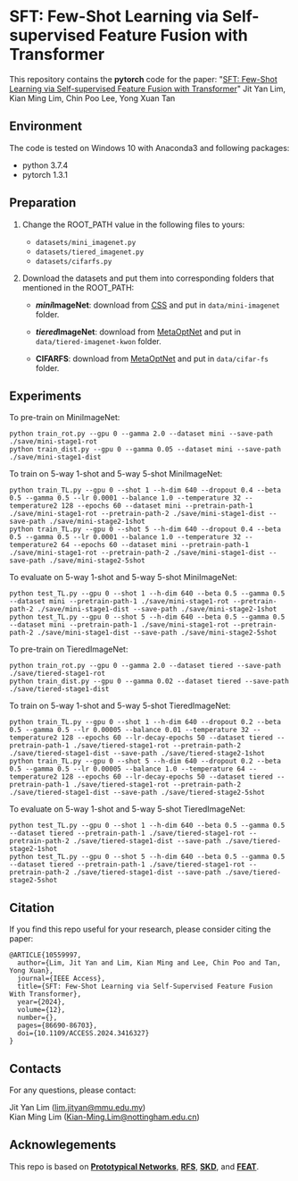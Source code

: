 # SFT: Few-Shot Learning via Self-supervised Feature Fusion with Transformer

This repository contains the **pytorch** code for the paper: "[SFT: Few-Shot Learning via Self-supervised Feature Fusion with Transformer](https://doi.org/10.1109/ACCESS.2024.3416327)" Jit Yan Lim, Kian Ming Lim, Chin Poo Lee, Yong Xuan Tan

## Environment
The code is tested on Windows 10 with Anaconda3 and following packages:
- python 3.7.4
- pytorch 1.3.1

## Preparation
1. Change the ROOT_PATH value in the following files to yours:
    - `datasets/mini_imagenet.py`
    - `datasets/tiered_imagenet.py`
    - `datasets/cifarfs.py`

2. Download the datasets and put them into corresponding folders that mentioned in the ROOT_PATH:<br/>
    - ***mini*ImageNet**: download from [CSS](https://github.com/anyuexuan/CSS) and put in `data/mini-imagenet` folder.

    - ***tiered*ImageNet**: download from [MetaOptNet](https://github.com/kjunelee/MetaOptNet) and put in `data/tiered-imagenet-kwon` folder.

    - **CIFARFS**: download from [MetaOptNet](https://github.com/kjunelee/MetaOptNet) and put in `data/cifar-fs` folder.



## Experiments
To pre-train on MiniImageNet:<br/>
```
python train_rot.py --gpu 0 --gamma 2.0 --dataset mini --save-path ./save/mini-stage1-rot
python train_dist.py --gpu 0 --gamma 0.05 --dataset mini --save-path ./save/mini-stage1-dist
```
To train on 5-way 1-shot and 5-way 5-shot MiniImageNet:<br/>
```
python train_TL.py --gpu 0 --shot 1 --h-dim 640 --dropout 0.4 --beta 0.5 --gamma 0.5 --lr 0.0001 --balance 1.0 --temperature 32 --temperature2 128 --epochs 60 --dataset mini --pretrain-path-1 ./save/mini-stage1-rot --pretrain-path-2 ./save/mini-stage1-dist --save-path ./save/mini-stage2-1shot
python train_TL.py --gpu 0 --shot 5 --h-dim 640 --dropout 0.4 --beta 0.5 --gamma 0.5 --lr 0.0001 --balance 1.0 --temperature 32 --temperature2 64 --epochs 60 --dataset mini --pretrain-path-1 ./save/mini-stage1-rot --pretrain-path-2 ./save/mini-stage1-dist --save-path ./save/mini-stage2-5shot
```
To evaluate on 5-way 1-shot and 5-way 5-shot MiniImageNet:<br/>
```
python test_TL.py --gpu 0 --shot 1 --h-dim 640 --beta 0.5 --gamma 0.5 --dataset mini --pretrain-path-1 ./save/mini-stage1-rot --pretrain-path-2 ./save/mini-stage1-dist --save-path ./save/mini-stage2-1shot
python test_TL.py --gpu 0 --shot 5 --h-dim 640 --beta 0.5 --gamma 0.5 --dataset mini --pretrain-path-1 ./save/mini-stage1-rot --pretrain-path-2 ./save/mini-stage1-dist --save-path ./save/mini-stage2-5shot
```

To pre-train on TieredImageNet:<br/>
```
python train_rot.py --gpu 0 --gamma 2.0 --dataset tiered --save-path ./save/tiered-stage1-rot
python train_dist.py --gpu 0 --gamma 0.02 --dataset tiered --save-path ./save/tiered-stage1-dist
```
To train on 5-way 1-shot and 5-way 5-shot TieredImageNet:<br/>
```
python train_TL.py --gpu 0 --shot 1 --h-dim 640 --dropout 0.2 --beta 0.5 --gamma 0.5 --lr 0.00005 --balance 0.01 --temperature 32 --temperature2 128 --epochs 60 --lr-decay-epochs 50 --dataset tiered --pretrain-path-1 ./save/tiered-stage1-rot --pretrain-path-2 ./save/tiered-stage1-dist --save-path ./save/tiered-stage2-1shot
python train_TL.py --gpu 0 --shot 5 --h-dim 640 --dropout 0.2 --beta 0.5 --gamma 0.5 --lr 0.00005 --balance 1.0 --temperature 64 --temperature2 128 --epochs 60 --lr-decay-epochs 50 --dataset tiered --pretrain-path-1 ./save/tiered-stage1-rot --pretrain-path-2 ./save/tiered-stage1-dist --save-path ./save/tiered-stage2-5shot
```
To evaluate on 5-way 1-shot and 5-way 5-shot TieredImageNet:<br/>
```
python test_TL.py --gpu 0 --shot 1 --h-dim 640 --beta 0.5 --gamma 0.5 --dataset tiered --pretrain-path-1 ./save/tiered-stage1-rot --pretrain-path-2 ./save/tiered-stage1-dist --save-path ./save/tiered-stage2-1shot
python test_TL.py --gpu 0 --shot 5 --h-dim 640 --beta 0.5 --gamma 0.5 --dataset tiered --pretrain-path-1 ./save/tiered-stage1-rot --pretrain-path-2 ./save/tiered-stage1-dist --save-path ./save/tiered-stage2-5shot
```


## Citation
If you find this repo useful for your research, please consider citing the paper:
```
@ARTICLE{10559997,
  author={Lim, Jit Yan and Lim, Kian Ming and Lee, Chin Poo and Tan, Yong Xuan},
  journal={IEEE Access}, 
  title={SFT: Few-Shot Learning via Self-Supervised Feature Fusion With Transformer}, 
  year={2024},
  volume={12},
  number={},
  pages={86690-86703},
  doi={10.1109/ACCESS.2024.3416327}
}
```


## Contacts
For any questions, please contact: <br/>

Jit Yan Lim (lim.jityan@mmu.edu.my) <br/>
Kian Ming Lim (Kian-Ming.Lim@nottingham.edu.cn)

## Acknowlegements
This repo is based on **[Prototypical Networks](https://github.com/yinboc/prototypical-network-pytorch)**, **[RFS](https://github.com/WangYueFt/rfs)**, **[SKD](https://github.com/brjathu/SKD)**, and **[FEAT](https://github.com/Sha-Lab/FEAT)**.

